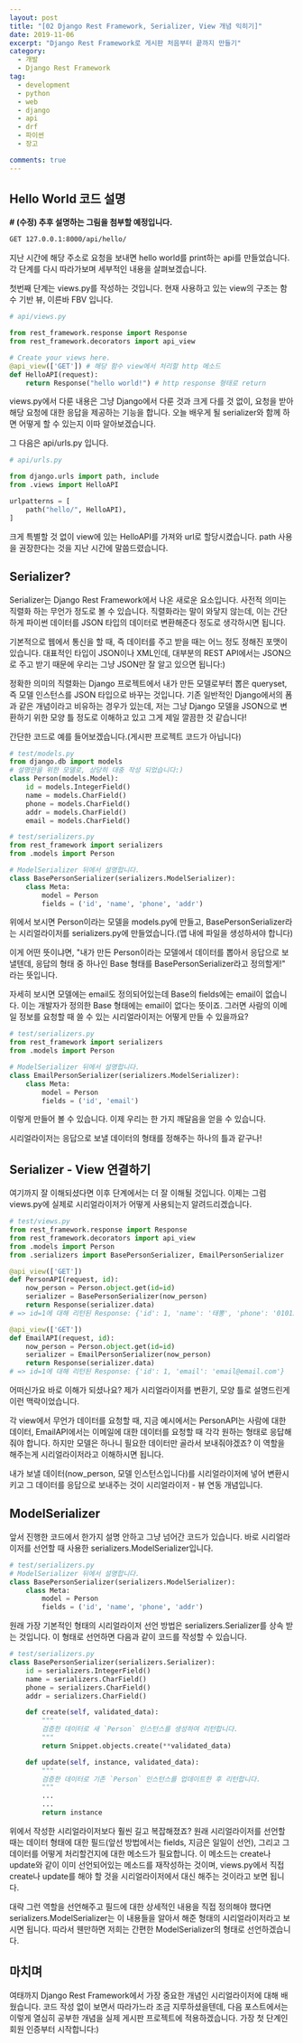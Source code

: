 ```yaml
---
layout: post
title: "[02 Django Rest Framework, Serializer, View 개념 익히기]"
date: 2019-11-06
excerpt: "Django Rest Framework로 게시판 처음부터 끝까지 만들기"
category:
  - 개발
  - Django Rest Framework
tag:
  - development
  - python
  - web
  - django
  - api
  - drf
  - 파이썬
  - 장고

comments: true
---
```


## Hello World 코드 설명

**# (수정) 추후 설명하는 그림을 첨부할 예정입니다.**

```bash
GET 127.0.0.1:8000/api/hello/
```

지난 시간에 해당 주소로 요청을 보내면 hello world를 print하는 api를 만들었습니다. 각 단계를 다시 따라가보며 세부적인 내용을 살펴보겠습니다.

첫번째 단계는 views.py를 작성하는 것입니다. 현재 사용하고 있는 view의 구조는 함수 기반 뷰, 이른바 FBV 입니다.

```python
# api/views.py

from rest_framework.response import Response
from rest_framework.decorators import api_view

# Create your views here.
@api_view(['GET']) # 해당 함수 view에서 처리할 http 메소드
def HelloAPI(request):
    return Response("hello world!") # http response 형태로 return
```

views.py에서 다룬 내용은 그냥 Django에서 다룬 것과 크게 다를 것 없이, 요청을 받아 해당 요청에 대한 응답을 제공하는 기능을 합니다. 오늘 배우게 될 serializer와 함께 하면 어떻게 할 수 있는지 이따 알아보겠습니다.

그 다음은 api/urls.py 입니다.

```python
# api/urls.py

from django.urls import path, include
from .views import HelloAPI

urlpatterns = [
    path("hello/", HelloAPI),
]
```

크게 특별할 것 없이 view에 있는 HelloAPI를 가져와 url로 할당시켰습니다. path 사용을 권장한다는 것을 지난 시간에 말씀드렸습니다.

## Serializer?

Serializer는 Django Rest Framework에서 나온 새로운 요소입니다. 사전적 의미는 직렬화 하는 무언가 정도로 볼 수 있습니다. 직렬화라는 말이 와닿지 않는데, 이는 간단하게 파이썬 데이터를 JSON 타입의 데이터로 변환해준다 정도로 생각하시면 됩니다.

기본적으로 웹에서 통신을 할 때, 즉 데이터를 주고 받을 때는 어느 정도 정해진 포맷이 있습니다. 대표적인 타입이 JSON이나 XML인데, 대부분의 REST API에서는 JSON으로 주고 받기 때문에 우리는 그냥 JSON만 잘 알고 있으면 됩니다:)

정확한 의미의 직렬화는 Django 프로젝트에서 내가 만든 모델로부터 뽑은 queryset, 즉 모델 인스턴스를 JSON 타입으로 바꾸는 것입니다. 기존 일반적인 Django에서의 폼과 같은 개념이라고 비유하는 경우가 있는데, 저는 그냥 Django 모델을 JSON으로 변환하기 위한 모양 틀 정도로 이해하고 있고 그게 제일 깔끔한 것 같습니다!

간단한 코드로 예를 들어보겠습니다.(게시판 프로젝트 코드가 아닙니다)

```python
# test/models.py
from django.db import models
# 설명만을 위한 모델로, 상당히 대충 작성 되었습니다:)
class Person(models.Model):
    id = models.IntegerField()
    name = models.CharField()
    phone = models.CharField()
    addr = models.CharField()
    email = models.CharField()
```

```python
# test/serializers.py
from rest_framework import serializers
from .models import Person

# ModelSerializer 뒤에서 설명합니다.
class BasePersonSerializer(serializers.ModelSerializer):
    class Meta:
        model = Person
        fields = ('id', 'name', 'phone', 'addr')
```

위에서 보시면 Person이라는 모델을 models.py에 만들고, BasePersonSerializer라는 시리얼라이저를 serializers.py에 만들었습니다.(앱 내에 파일을 생성하셔야 합니다)

이게 어떤 뜻이냐면, "내가 만든 Person이라는 모델에서 데이터를 뽑아서 응답으로 보낼텐데, 응답의 형태 중 하나인 Base 형태를 BasePersonSerializer라고 정의할게!" 라는 뜻입니다.

자세히 보시면 모델에는 email도 정의되어있는데 Base의 fields에는 email이 없습니다. 이는 개발자가 정의한 Base 형태에는 email이 없다는 뜻이죠. 그러면 사람의 이메일 정보를 요청할 때 쓸 수 있는 시리얼라이저는 어떻게 만들 수 있을까요?

```python
# test/serializers.py
from rest_framework import serializers
from .models import Person

# ModelSerializer 뒤에서 설명합니다.
class EmailPersonSerializer(serializers.ModelSerializer):
    class Meta:
        model = Person
        fields = ('id', 'email')
```

이렇게 만들어 볼 수 있습니다. 이제 우리는 한 가지 깨달음을 얻을 수 있습니다.

시리얼라이저는 응답으로 보낼 데이터의 형태를 정해주는 하나의 틀과 같구나!

## Serializer - View 연결하기

여기까지 잘 이해되셨다면 이후 단계에서는 더 잘 이해될 것입니다. 이제는 그럼 views.py에 실제로 시리얼라이저가 어떻게 사용되는지 알려드리겠습니다.

```python
# test/views.py
from rest_framework.response import Response
from rest_framework.decorators import api_view
from .models import Person
from .serializers import BasePersonSerializer, EmailPersonSerializer

@api_view(['GET'])
def PersonAPI(request, id):
    now_person = Person.object.get(id=id)
    serializer = BasePersonSerializer(now_person)
    return Response(serializer.data)
# => id=1에 대해 리턴된 Response: {'id': 1, 'name': '태뽕', 'phone': '01012345678', 'addr': '주소주소'}

@api_view(['GET'])
def EmailAPI(request, id):
    now_person = Person.object.get(id=id)
    serializer = EmailPersonSerializer(now_person)
    return Response(serializer.data)
# => id=1에 대해 리턴된 Response: {'id': 1, 'email': 'email@email.com'}
```

어떠신가요 바로 이해가 되셨나요? 제가 시리얼라이저를 변환기, 모양 틀로 설명드린게 이런 맥락이었습니다.

각 view에서 무언가 데이터를 요청할 때, 지금 예시에서는 PersonAPI는 사람에 대한 데이터, EmailAPI에서는 이메일에 대한 데이터를 요청할 때 각각 원하는 형태로 응답해줘야 합니다. 하지만 모델은 하나니 필요한 데이터만 골라서 보내줘야겠죠? 이 역할을 해주는게 시리얼라이저라고 이해하시면 됩니다.

내가 보낼 데이터(now_person, 모델 인스턴스입니다)를 시리얼라이저에 넣어 변환시키고 그 데이터를 응답으로 보내주는 것이 시리얼라이저 - 뷰 연동 개념입니다.

## ModelSerializer

앞서 진행한 코드에서 한가지 설명 안하고 그냥 넘어간 코드가 있습니다. 바로 시리얼라이저를 선언할 때 사용한 serializers.ModelSerializer입니다.

```python
# test/serializers.py
# ModelSerializer 뒤에서 설명합니다.
class BasePersonSerializer(serializers.ModelSerializer):
    class Meta:
        model = Person
        fields = ('id', 'name', 'phone', 'addr')
```

원래 가장 기본적인 형태의 시리얼라이저 선언 방법은 serializers.Serializer를 상속 받는 것입니다. 이 형태로 선언하면 다음과 같이 코드를 작성할 수 있습니다.

```python
# test/serializers.py
class BasePersonSerializer(serializers.Serializer):
    id = serializers.IntegerField()
    name = serializers.CharField()
    phone = serializers.CharField()
    addr = serializers.CharField()

    def create(self, validated_data):
        """
        검증한 데이터로 새 `Person` 인스턴스를 생성하여 리턴합니다.
        """
        return Snippet.objects.create(**validated_data)

    def update(self, instance, validated_data):
        """
        검증한 데이터로 기존 `Person` 인스턴스를 업데이트한 후 리턴합니다.
        """
        ...
        ...
        return instance
```

위에서 작성한 시리얼라이저보다 훨씬 길고 복잡해졌죠? 원래 시리얼라이저를 선언할 때는 데이터 형태에 대한 필드(앞선 방법에서는 fields, 지금은 일일이 선언), 그리고 그 데이터를 어떻게 처리할건지에 대한 메소드가 필요합니다. 이 메소드는 create나 update와 같이 이미 선언되어있는 메소드를 재작성하는 것이며, views.py에서 직접 create나 update를 해야 할 것을 시리얼라이저에서 대신 해주는 것이라고 보면 됩니다.

대략 그런 역할을 선언해주고 필드에 대한 상세적인 내용을 직접 정의해야 했다면 serializers.ModelSerializer는 이 내용들을 알아서 해준 형태의 시리얼라이저라고 보시면 됩니다. 따라서 웬만하면 저희는 간편한 ModelSerializer의 형태로 선언하겠습니다.

## 마치며

여태까지 Django Rest Framework에서 가장 중요한 개념인 시리얼라이저에 대해 배웠습니다. 코드 작성 없이 보면서 따라가느라 조금 지루하셨을텐데, 다음 포스트에서는 이렇게 열심히 공부한 개념을 실제 게시판 프로젝트에 적용하겠습니다. 가장 첫 단계인 회원 인증부터 시작합니다:)
